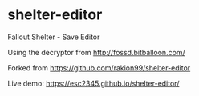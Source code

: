 # shelter-editor
Fallout Shelter - Save Editor

Using the decryptor from http://fossd.bitballoon.com/

Forked from https://github.com/rakion99/shelter-editor

Live demo: https://esc2345.github.io/shelter-editor/
